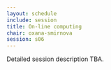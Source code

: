 ```yaml
---
layout: schedule
include: session
title: On-line computing
chair: oxana-smirnova
session: s06
---
```


Detailed session description TBA.

